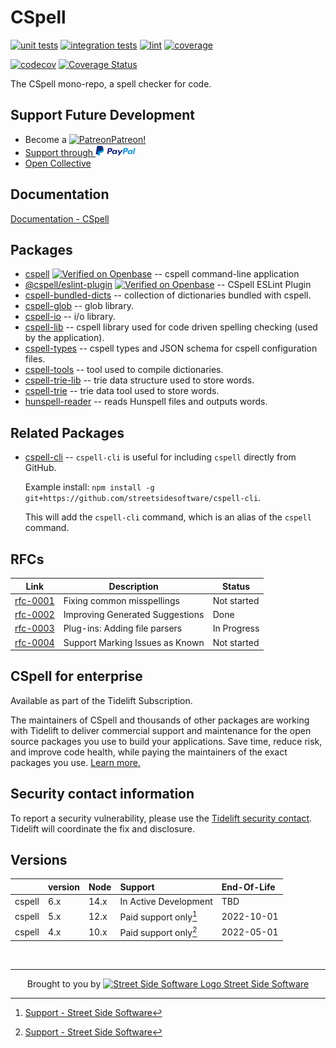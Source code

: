 # CSpell

[![unit tests](https://github.com/streetsidesoftware/cspell/actions/workflows/test.yml/badge.svg?branch=main)](https://github.com/streetsidesoftware/cspell/actions)
[![integration tests](https://github.com/streetsidesoftware/cspell/actions/workflows/integration-test.yml/badge.svg?branch=main)](https://github.com/streetsidesoftware/cspell/actions)
[![lint](https://github.com/streetsidesoftware/cspell/actions/workflows/lint.yml/badge.svg?branch=main)](https://github.com/streetsidesoftware/cspell/actions)
[![coverage](https://github.com/streetsidesoftware/cspell/actions/workflows/coverage.yml/badge.svg?branch=main)](https://github.com/streetsidesoftware/cspell/actions)

[![codecov](https://codecov.io/gh/streetsidesoftware/cspell/branch/main/graph/badge.svg?token=Dr4fi2Sy08)](https://codecov.io/gh/streetsidesoftware/cspell)
[![Coverage Status](https://coveralls.io/repos/github/streetsidesoftware/cspell/badge.svg?branch=main)](https://coveralls.io/github/streetsidesoftware/cspell)

The CSpell mono-repo, a spell checker for code.



## Support Future Development

- Become a [<img src="https://github.githubassets.com/images/modules/site/icons/funding_platforms/patreon.svg" width="16" height="16" alt="Patreon">Patreon!](https://patreon.com/streetsidesoftware)
- [Support through ![PayPal](https://raw.githubusercontent.com/streetsidesoftware/vscode-spell-checker/main/images/PayPal/paypal-logo-wide-18.png)](https://www.paypal.com/donate/?hosted_button_id=26LNBP2Q6MKCY)
- [Open Collective](https://opencollective.com/cspell)

## Documentation

[Documentation - CSpell](https://streetsidesoftware.github.io/cspell/)

## Packages

- [cspell](packages/cspell) [![Verified on Openbase](https://badges.openbase.com/js/verified/cspell.svg?token=N5IXZIAqMY+0I+KuQhPpfoZYw0QUz/LiSYlOerD8Pio=)](https://openbase.com/js/cspell?utm_source=embedded&utm_medium=badge&utm_campaign=verified-badge&utm_term=js/cspell) -- cspell command-line application
- [@cspell/eslint-plugin](packages/cspell-eslint-plugin) [![Verified on Openbase](https://badges.openbase.com/js/verified/@cspell/eslint-plugin.svg?token=SVzjSaHtOWCFmjBOgw1W6CuYHDw29Vx77pNj7v5lPRE=)](https://openbase.com/js/@cspell/eslint-plugin?utm_source=embedded&utm_medium=badge&utm_campaign=rate-badge) -- CSpell ESLint Plugin
- [cspell-bundled-dicts](packages/cspell-bundled-dicts) -- collection of dictionaries bundled with cspell.
- [cspell-glob](packages/cspell-glob) -- glob library.
- [cspell-io](packages/cspell-io) -- i/o library.
- [cspell-lib](packages/cspell-lib) -- cspell library used for code driven spelling checking (used by the application).
- [cspell-types](packages/cspell-types) -- cspell types and JSON schema for cspell configuration files.
- [cspell-tools](packages/cspell-tools) -- tool used to compile dictionaries.
- [cspell-trie-lib](packages/cspell-trie-lib) -- trie data structure used to store words.
- [cspell-trie](packages/cspell-trie) -- trie data tool used to store words.
- [hunspell-reader](packages/hunspell-reader) -- reads Hunspell files and outputs words.

## Related Packages

- [cspell-cli](https://github.com/streetsidesoftware/cspell-cli) -- `cspell-cli` is useful for including `cspell` directly from GitHub.

  Example install: `npm install -g git+https://github.com/streetsidesoftware/cspell-cli`.

  This will add the `cspell-cli` command, which is an alias of the `cspell` command.

## RFCs

| Link                                                           | Description                     | Status      |
| -------------------------------------------------------------- | ------------------------------- | ----------- |
| [rfc-0001](rfc/rfc-0001%20suggestions/)                        | Fixing common misspellings      | Not started |
| [rfc-0002](rfc/rfc-0002%20improve%20dictionary%20suggestions/) | Improving Generated Suggestions | Done        |
| [rfc-0003](rfc/rfc-0003%20parsing%20files/)                    | Plug-ins: Adding file parsers   | In Progress |
| [rfc-0004](rfc/rfc-0004%20known%20issues/)                     | Support Marking Issues as Known | Not started |

## CSpell for enterprise

Available as part of the Tidelift Subscription.

The maintainers of CSpell and thousands of other packages are working with Tidelift to deliver commercial support and maintenance for the open source packages you use to build your applications. Save time, reduce risk, and improve code health, while paying the maintainers of the exact packages you use. [Learn more.](https://tidelift.com/subscription/pkg/npm-cspell?utm_source=npm-cspell&utm_medium=referral&utm_campaign=enterprise&utm_term=repo)

## Security contact information

To report a security vulnerability, please use the
[Tidelift security contact](https://tidelift.com/security).
Tidelift will coordinate the fix and disclosure.

## Versions

|        | version | Node | Support               | End-Of-Life |
| :----- | :------ | :--- | :-------------------- | :---------- |
| cspell | 6.x     | 14.x | In Active Development | TBD         |
| cspell | 5.x     | 12.x | Paid support only[^1] | 2022-10-01  |
| cspell | 4.x     | 10.x | Paid support only[^1] | 2022-05-01  |

[^1]: [Support - Street Side Software](https://streetsidesoftware.com/support/#maintenance-agreements)

<!--- @@inject: static/footer.md --->

<br/>

---

<p align="center">
Brought to you by <a href="https://streetsidesoftware.com" title="Street Side Software">
<img width="16" alt="Street Side Software Logo" src="https://i.imgur.com/CyduuVY.png" /> Street Side Software
</a>
</p>

<!--- @@inject-end: static/footer.md --->
